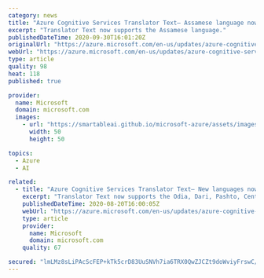 ```yaml
---
category: news
title: "Azure Cognitive Services Translator Text— Assamese language now available"
excerpt: "Translator Text now supports the Assamese language."
publishedDateTime: 2020-09-30T16:01:20Z
originalUrl: "https://azure.microsoft.com/en-us/updates/azure-cognitive-services-translator-text-assamese-language-now-available/"
webUrl: "https://azure.microsoft.com/en-us/updates/azure-cognitive-services-translator-text-assamese-language-now-available/"
type: article
quality: 98
heat: 118
published: true

provider:
  name: Microsoft
  domain: microsoft.com
  images:
    - url: "https://smartableai.github.io/microsoft-azure/assets/images/organizations/microsoft.com-50x50.jpg"
      width: 50
      height: 50

topics:
  - Azure
  - AI

related:
  - title: "Azure Cognitive Services Translator Text— New languages now available"
    excerpt: "Translator Text now supports the Odia, Dari, Pashto, Central Kurdish and Northern Kurdish languages."
    publishedDateTime: 2020-08-20T16:00:05Z
    webUrl: "https://azure.microsoft.com/en-us/updates/azure-cognitive-services-translator-text-odia-dari-pashto-central-kurdish-and-northern-kurdish-now-available/"
    type: article
    provider:
      name: Microsoft
      domain: microsoft.com
    quality: 67

secured: "lmLMz8sLiPAcScFEP+kTk5crD83UuSNVh7ia6TRX0QwZJCZt9doWviyFrswC/WdQQER9Alp+prcf9Blc/w7PXkEIAa+PL7JhWz2kEdxzNoIYnU79kh5MJpYgsgvXWQV2ud8F8fx+7r0MEKgjf7WWmZJ1nt4V/jnzDfTZtpA1kQKCZzWda3JCpJyG7T3vxtLEpHxKPQRsH1Bkxb3W4CnKNdgb2IQi251FfkNCyrnyG78WE4ac7AvTvgbC0L9ZieRhtNYBWTfzggQrc5aO4B0Ye380yM+z62Yro86UzzEk+06icCM+GD9RbQko+cDCZFFtpBcSU91TjtTNX5iwOAeZk1UFYpBkAf7vw+5YGaKgTr4=;iwFB06vfVH2jkeugTI05TA=="
---
```



